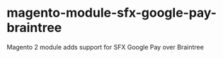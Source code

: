 # magento-module-sfx-google-pay-braintree
Magento 2 module adds support for SFX Google Pay over Braintree

